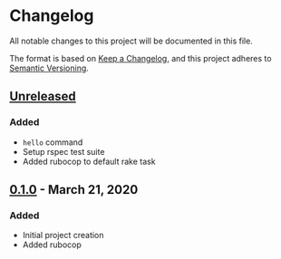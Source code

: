 # Changelog
All notable changes to this project will be documented in this file.

The format is based on [Keep a Changelog](https://keepachangelog.com/en/1.0.0/),
and this project adheres to [Semantic Versioning](https://semver.org/spec/v2.0.0.html).

## [Unreleased]

### Added
- `hello` command
- Setup rspec test suite
- Added rubocop to default rake task

## [0.1.0] - March 21, 2020

### Added
- Initial project creation
- Added rubocop

[Unreleased]: https://github.com/jmtrusona/kraken/compare/v0.1.0...HEAD
[0.1.0]: https://github.com/jmtrusona/kraken/releases/tag/v0.1.0